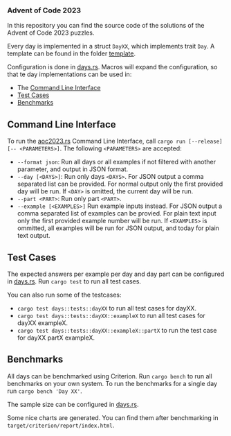 ### Advent of Code 2023

In this repository you can find the source code of the solutions of the Advent of Code 2023 puzzles.

Every day is implemented in a struct `DayXX`, which implements trait `Day`. A template can be found in the folder [template](template).

Configuration is done in [days.rs](src/days.rs). Macros will expand the configuration, so that te day implementations can be used in:
* The [Command Line Interface](#command-line-interface)
* [Test Cases](#test-cases)
* [Benchmarks](#benchmarks)

## Command Line Interface

To run the [aoc2023.rs](src/bin/aoc2023.rs) Command Line Interface, call `cargo run [--release] [-- <PARAMETERS>]`. The following `<PARAMETERS>` are accepted:
* `--format json`:          Run all days or all examples if not filtered with another parameter, and output in JSON format.
* `--day [<DAYS>]`:         Run only days `<DAYS>`. For JSON output a comma separated list can be provided. For normal output
                            only the first provided day will be run. If `<DAY>` is omitted, the current day will be run.
* `--part <PART>`:          Run only part `<PART>`.
* `--example [<EXAMPLES>]`  Run example inputs instead. For JSON output a comma separated list of examples can be provied. For
                            plain text input only the first provided example number will be run. If `<EXAMPLES>` is ommitted, all
                            examples will be run for JSON output, and today for plain text output.

## Test Cases

The expected answers per example per day and day part can be configured in [days.rs](src/days.rs). Run `cargo test` to run all test cases.

You can also run some of the testcases:
* `cargo test days::tests::dayXX` to run all test cases for dayXX.
* `cargo test days::tests::dayXX::exampleX` to run all test cases for dayXX exampleX.
* `cargo test days::tests::dayXX::exampleX::partX` to run the test case for dayXX partX exampleX.

## Benchmarks

All days can be benchmarked using Criterion. Run `cargo bench` to run all benchmarks on your own system.
To run the benchmarks for a single day run `cargo bench 'Day XX'`.

The sample size can be configured in [days.rs](src/days.rs).

Some nice charts are generated. You can find them after benchmarking in `target/criterion/report/index.html`.

